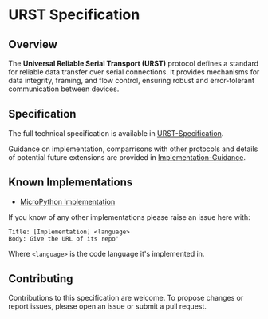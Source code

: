 # URST Specification

## Overview

The **Universal Reliable Serial Transport (URST)** protocol defines a standard for reliable data transfer over serial connections. It provides mechanisms for data integrity, framing, and flow control, ensuring robust and error-tolerant communication between devices.

## Specification

The full technical specification is available in [URST-Specification](./URST-Specification.md).

Guidance on implementation, comparrisons with other protocols and details of potential future extensions are provided in [Implementation-Guidance](./Implementation-Guidance.md).

## Known Implementations

- [MicroPython Implementation](https://github.com/simonl65/URST-MicroPython)

If you know of any other implementations please raise an issue here with:

```
Title: [Implementation] <language>
Body: Give the URL of its repo'
```

Where `<language>` is the code language it's implemented in.

## Contributing

Contributions to this specification are welcome. To propose changes or report issues, please open an issue or submit a pull request.
